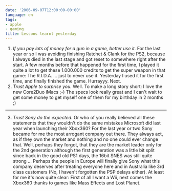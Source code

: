 ```yaml
---
date: '2006-09-07T12:00:00-00:00'
language: en
tags:
- apple
- gaming
title: Lessons learnt yesterday
---
```



1. _If you pay lots of money for a gun in a game, better use it._ For the last year or so I was avoiding finishing Ratchet &amp; Clank for the PS2, because I always died in the last stage and got reset to somewhere right after the start. A few months before that happened for the first time, I played it quite a lot to get these 1.000.000 credits to get the super weapon in that game: The R.I.D.A. ... just to never use it. Yesterday I used it for the first time, and finally finished the game. Hurrayyy. Next.
2. _Trust Apple to surprise you._ Well. To make a long story short: I love the new Core2Duo iMacs ;-) The specs look really great and I can't wait to get some money to get myself one of them for my birthday in 2 months ;)

-------------------------------


3. _Trust Sony do the expected._ Or who of you really believed all these statements that they wouldn't do the same mistakes Microsoft did last year when launching their Xbox360? For the last year or two Sony became for me the most arrogant company out there. They always act, as if they own the market and nothing and no one could ever change that. Well, perhaps they forgot, that they are the market leader only for the 2nd generation although the first generation was a little bit split since back in the good old PS1 days, the 16bit SNES was still quite strong ...
    Perhaps the people in Europe will finally give Sony what this company deserves after treating everyone here and in Australia like 3rd class customers (No, I haven't forgotten the PSP delays either).  At least for me it's now quite clear: First of all I want a Wii, next comes the Xbox360 thanks to games like Mass Effects and Lost Planet.
